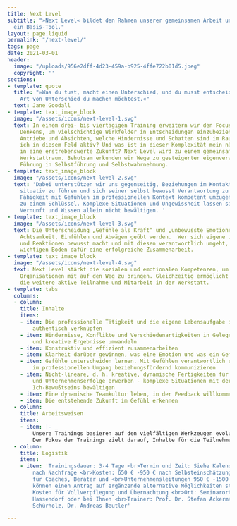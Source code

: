 ```yaml
---
title: Next Level
subtitle: "»Next Level« bildet den Rahmen unserer gemeinsamen Arbeit und ist gleichzeitig
  ein Basis-Tool."
layout: page.liquid
permalink: "/next-level/"
tags: page
date: 2021-03-01
header:
  image: "/uploads/956e2dff-4d23-459a-b925-4ffe722b01d5.jpeg"
  copyright: ''
sections:
- template: quote
  title: "»Was du tust, macht einen Unterschied, und du musst entscheiden, welche
    Art von Unterschied du machen möchtest.«"
  text: Jane Goodall
- template: text_image_block
  image: "/assets/icons/next-level-1.svg"
  text: In einem drei- bis viertägigen Training erweitern wir den Focus lösungsorientierten
    Denkens, um vielschichtige Wirkfelder in Entscheidungen einzubeziehen. Welche
    Antriebe und Absichten, welche Hindernisse und Schatten sind im Raum? Wie bin
    ich in diesem Feld aktiv? Und was ist in dieser Komplexität mein nächster Schritt
    in eine erstrebenswerte Zukunft? Next Level wird zu einem gemeinsam gestalteten
    Werkstattraum. Behutsam erkunden wir Wege zu gesteigerter eigenverantwortlicher
    Führung in Selbstführung und Selbstwahrnehmung.
- template: text_image_block
  image: "/assets/icons/next-level-2.svg"
  text: 'Dabei unterstützen wir uns gegenseitig, Beziehungen im Kontakt zu gestalten,
    situativ zu führen und sich seiner selbst bewusst Verantwortung zu tragen. Die
    Fähigkeit mit Gefühlen im professionellen Kontext kompetent umzugehen wird dabei
    zu einem Schlüssel. Komplexe Situationen und Ungewissheit lassen sich heute mit
    Vernunft und Wissen allein nicht bewältigen. '
- template: text_image_block
  image: "/assets/icons/next-level-3.svg"
  text: Die Unterscheidung „Gefühle als Kraft“ und „unbewusste Emotionen“ will geschult,
    Achtsamkeit, Einfühlen und Abwägen geübt werden.  Wer sich eigene innere Prozesse
    und Reaktionen bewusst macht und mit diesen verantwortlich umgeht, legt auch einen
    wichtigen Boden dafür eine erfolgreiche Zusammenarbeit.
- template: text_image_block
  image: "/assets/icons/next-level-4.svg"
  text: Next Level stärkt die sozialen und emotionalen Kompetenzen, um verantwortlichere
    Organisationen mit auf den Weg zu bringen. Gleichzeitig ermöglicht dieses Training
    die weitere aktive Teilnahme und Mitarbeit in der Werkstatt.
- template: tabs
  columns:
  - column: 
    title: Inhalte
    items:
    - item: Die professionelle Tätigkeit und die eigene Lebensaufgabe integer und
        authentisch verknüpfen
    - item: Hindernisse, Konflikte und Verschiedenartigkeiten in Gelegenheiten, Lösungen
        und kreative Ergebnisse umwandeln
    - item: Konstruktiv und effizient zusammenarbeiten
    - item: Klarheit darüber gewinnen, was eine Emotion und was ein Gefühl ist
    - item: Gefühle unterscheiden lernen. Mit Gefühlen verantwortlich und bewusst
        im professionellen Umgang beziehungsfördernd kommunizieren
    - item: Nicht-lineare, d. h. kreative, dynamische Fertigkeiten für Aufgabenerfüllung
        und Unternehmenserfolge erwerben - komplexe Situationen mit der Kraft des
        Ich-Bewußtseins bewältigen
    - item: Eine dynamische Teamkultur leben, in der Feedback willkommen ist
    - item: Die entstehende Zukunft im Gefühl erkennen
  - column: 
    title: Arbeitsweisen
    items:
    - item: |-
        Unsere Trainings basieren auf den vielfältigen Werkzeugen evolutionärer sozialer Kunst. Dazu gehören die des Possibility Managements, des Presencing Instituts und der Dialogischen Intelligenz. Erfahrenen Raumhaltenden gestalten mit den Teilnehmenden ein kokreatives Lernfeld, wofür sie ihre handlungsorientierten sozialen Techniken sowie ihre persönlichen und sozialkommunikativen Fähigkeiten einbringen.
        Der Fokus der Trainings zielt darauf, Inhalte für die Teilnehmenden erfahrbar und handhabbar zu machen. Entsprechend: 75% dynamischen Übungen und 25% Hintergrund-Kontext. Feedback und Coaching durch Teilnehmende wie Raumhalter sind elementare Bestandteile der Trainings. Wir arbeiten einzeln, paarweise, in Kleingruppen und mit der ganzen Gruppe. Die vielseitigen persönlichen Erfahrungen der Teilnehmenden werden zu einer soliden Basis um neu entdecktes für eine nachhaltige Transformation zu nutzen. Hierzu dienen auch eine Vielzahl von fortführenden Angeboten. (siehe Angebote und Kalender)
  - column: 
    title: Logistik
    items:
    - item: 'Trainingsdauer: 3-4 Tage <br>Termin und Zeit: Siehe Kalender bzw. je
        nach Nachfrage <br>Kosten: 650 € -950 € nach Selbsteinschätzung für Einzelpersonen,
        für Coaches, Berater und <br>Unternehmensleitungen 950 € -1500 €; Geringverdiener
        können einen Antrag auf ergänzende alternative Möglichkeiten stellen. Zuzüglich
        Kosten für Vollverpflegung und Übernachtung <br>Ort: Seminarort wie dem Zürnshof,
        Hassendorf oder bei Ihnen <br>Trainer: Prof. Dr. Stefan Ackermann, Dr. Marietta
        Schürholz, Dr. Andreas Beutler'

---
```


